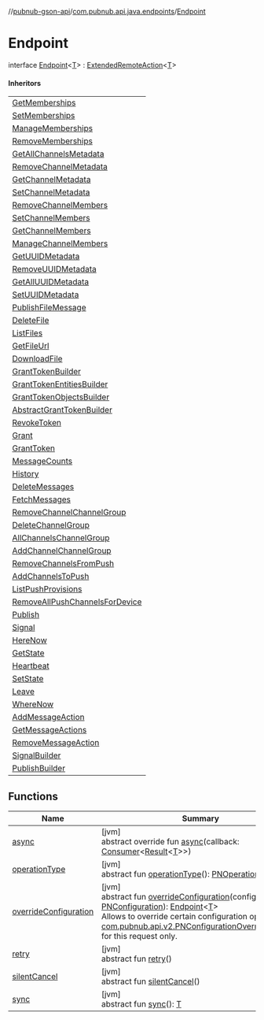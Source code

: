 //[pubnub-gson-api](../../../index.md)/[com.pubnub.api.java.endpoints](../index.md)/[Endpoint](index.md)

# Endpoint

interface [Endpoint](index.md)&lt;[T](index.md)&gt; : [ExtendedRemoteAction](../../../../../pubnub-kotlin/pubnub-kotlin-core-api/pubnub-kotlin-core-api/com.pubnub.api.endpoints.remoteaction/-extended-remote-action/index.md)&lt;[T](index.md)&gt; 

#### Inheritors

| |
|---|
| [GetMemberships](../../com.pubnub.api.java.endpoints.objects_api.memberships/-get-memberships/index.md) |
| [SetMemberships](../../com.pubnub.api.java.endpoints.objects_api.memberships/-set-memberships/index.md) |
| [ManageMemberships](../../com.pubnub.api.java.endpoints.objects_api.memberships/-manage-memberships/index.md) |
| [RemoveMemberships](../../com.pubnub.api.java.endpoints.objects_api.memberships/-remove-memberships/index.md) |
| [GetAllChannelsMetadata](../../com.pubnub.api.java.endpoints.objects_api.channel/-get-all-channels-metadata/index.md) |
| [RemoveChannelMetadata](../../com.pubnub.api.java.endpoints.objects_api.channel/-remove-channel-metadata/index.md) |
| [GetChannelMetadata](../../com.pubnub.api.java.endpoints.objects_api.channel/-get-channel-metadata/index.md) |
| [SetChannelMetadata](../../com.pubnub.api.java.endpoints.objects_api.channel/-set-channel-metadata/index.md) |
| [RemoveChannelMembers](../../com.pubnub.api.java.endpoints.objects_api.members/-remove-channel-members/index.md) |
| [SetChannelMembers](../../com.pubnub.api.java.endpoints.objects_api.members/-set-channel-members/index.md) |
| [GetChannelMembers](../../com.pubnub.api.java.endpoints.objects_api.members/-get-channel-members/index.md) |
| [ManageChannelMembers](../../com.pubnub.api.java.endpoints.objects_api.members/-manage-channel-members/index.md) |
| [GetUUIDMetadata](../../com.pubnub.api.java.endpoints.objects_api.uuid/-get-u-u-i-d-metadata/index.md) |
| [RemoveUUIDMetadata](../../com.pubnub.api.java.endpoints.objects_api.uuid/-remove-u-u-i-d-metadata/index.md) |
| [GetAllUUIDMetadata](../../com.pubnub.api.java.endpoints.objects_api.uuid/-get-all-u-u-i-d-metadata/index.md) |
| [SetUUIDMetadata](../../com.pubnub.api.java.endpoints.objects_api.uuid/-set-u-u-i-d-metadata/index.md) |
| [PublishFileMessage](../../com.pubnub.api.java.endpoints.files/-publish-file-message/index.md) |
| [DeleteFile](../../com.pubnub.api.java.endpoints.files/-delete-file/index.md) |
| [ListFiles](../../com.pubnub.api.java.endpoints.files/-list-files/index.md) |
| [GetFileUrl](../../com.pubnub.api.java.endpoints.files/-get-file-url/index.md) |
| [DownloadFile](../../com.pubnub.api.java.endpoints.files/-download-file/index.md) |
| [GrantTokenBuilder](../../com.pubnub.api.java.endpoints.access.builder/-grant-token-builder/index.md) |
| [GrantTokenEntitiesBuilder](../../com.pubnub.api.java.endpoints.access.builder/-grant-token-entities-builder/index.md) |
| [GrantTokenObjectsBuilder](../../com.pubnub.api.java.endpoints.access.builder/-grant-token-objects-builder/index.md) |
| [AbstractGrantTokenBuilder](../../com.pubnub.api.java.endpoints.access.builder/-abstract-grant-token-builder/index.md) |
| [RevokeToken](../../com.pubnub.api.java.endpoints.access/-revoke-token/index.md) |
| [Grant](../../com.pubnub.api.java.endpoints.access/-grant/index.md) |
| [GrantToken](../../com.pubnub.api.java.endpoints.access/-grant-token/index.md) |
| [MessageCounts](../-message-counts/index.md) |
| [History](../-history/index.md) |
| [DeleteMessages](../-delete-messages/index.md) |
| [FetchMessages](../-fetch-messages/index.md) |
| [RemoveChannelChannelGroup](../../com.pubnub.api.java.endpoints.channel_groups/-remove-channel-channel-group/index.md) |
| [DeleteChannelGroup](../../com.pubnub.api.java.endpoints.channel_groups/-delete-channel-group/index.md) |
| [AllChannelsChannelGroup](../../com.pubnub.api.java.endpoints.channel_groups/-all-channels-channel-group/index.md) |
| [AddChannelChannelGroup](../../com.pubnub.api.java.endpoints.channel_groups/-add-channel-channel-group/index.md) |
| [RemoveChannelsFromPush](../../com.pubnub.api.java.endpoints.push/-remove-channels-from-push/index.md) |
| [AddChannelsToPush](../../com.pubnub.api.java.endpoints.push/-add-channels-to-push/index.md) |
| [ListPushProvisions](../../com.pubnub.api.java.endpoints.push/-list-push-provisions/index.md) |
| [RemoveAllPushChannelsForDevice](../../com.pubnub.api.java.endpoints.push/-remove-all-push-channels-for-device/index.md) |
| [Publish](../../com.pubnub.api.java.endpoints.pubsub/-publish/index.md) |
| [Signal](../../com.pubnub.api.java.endpoints.pubsub/-signal/index.md) |
| [HereNow](../../com.pubnub.api.java.endpoints.presence/-here-now/index.md) |
| [GetState](../../com.pubnub.api.java.endpoints.presence/-get-state/index.md) |
| [Heartbeat](../../com.pubnub.api.java.endpoints.presence/-heartbeat/index.md) |
| [SetState](../../com.pubnub.api.java.endpoints.presence/-set-state/index.md) |
| [Leave](../../com.pubnub.api.java.endpoints.presence/-leave/index.md) |
| [WhereNow](../../com.pubnub.api.java.endpoints.presence/-where-now/index.md) |
| [AddMessageAction](../../com.pubnub.api.java.endpoints.message_actions/-add-message-action/index.md) |
| [GetMessageActions](../../com.pubnub.api.java.endpoints.message_actions/-get-message-actions/index.md) |
| [RemoveMessageAction](../../com.pubnub.api.java.endpoints.message_actions/-remove-message-action/index.md) |
| [SignalBuilder](../../com.pubnub.api.java.v2.endpoints.pubsub/-signal-builder/index.md) |
| [PublishBuilder](../../com.pubnub.api.java.v2.endpoints.pubsub/-publish-builder/index.md) |

## Functions

| Name | Summary |
|---|---|
| [async](index.md#149557464%2FFunctions%2F126356644) | [jvm]<br>abstract override fun [async](index.md#149557464%2FFunctions%2F126356644)(callback: [Consumer](../../../../../pubnub-kotlin/pubnub-kotlin-core-api/pubnub-kotlin-core-api/com.pubnub.api.v2.callbacks/-consumer/index.md)&lt;[Result](../../../../../pubnub-kotlin/pubnub-kotlin-core-api/pubnub-kotlin-core-api/com.pubnub.api.v2.callbacks/-result/index.md)&lt;[T](index.md)&gt;&gt;) |
| [operationType](../../com.pubnub.api.java.v2.endpoints.pubsub/-publish-builder/index.md#1414065386%2FFunctions%2F126356644) | [jvm]<br>abstract fun [operationType](../../com.pubnub.api.java.v2.endpoints.pubsub/-publish-builder/index.md#1414065386%2FFunctions%2F126356644)(): [PNOperationType](../../../../../pubnub-kotlin/pubnub-kotlin-core-api/pubnub-kotlin-core-api/com.pubnub.api.enums/-p-n-operation-type/index.md) |
| [overrideConfiguration](override-configuration.md) | [jvm]<br>abstract fun [overrideConfiguration](override-configuration.md)(configuration: [PNConfiguration](../../../../../pubnub-kotlin/pubnub-kotlin-core-api/pubnub-kotlin-core-api/com.pubnub.api.v2/-p-n-configuration/index.md)): [Endpoint](index.md)&lt;[T](index.md)&gt;<br>Allows to override certain configuration options (see [com.pubnub.api.v2.PNConfigurationOverride.Builder](../../../../../pubnub-kotlin/pubnub-kotlin-core-api/pubnub-kotlin-core-api/com.pubnub.api.v2/-p-n-configuration-override/-builder/index.md)) for this request only. |
| [retry](../../com.pubnub.api.java.v2.endpoints.pubsub/-publish-builder/index.md#2020801116%2FFunctions%2F126356644) | [jvm]<br>abstract fun [retry](../../com.pubnub.api.java.v2.endpoints.pubsub/-publish-builder/index.md#2020801116%2FFunctions%2F126356644)() |
| [silentCancel](../../com.pubnub.api.java.v2.endpoints.pubsub/-publish-builder/index.md#-675955969%2FFunctions%2F126356644) | [jvm]<br>abstract fun [silentCancel](../../com.pubnub.api.java.v2.endpoints.pubsub/-publish-builder/index.md#-675955969%2FFunctions%2F126356644)() |
| [sync](../../com.pubnub.api.java.v2.endpoints.pubsub/-publish-builder/index.md#40193115%2FFunctions%2F126356644) | [jvm]<br>abstract fun [sync](../../com.pubnub.api.java.v2.endpoints.pubsub/-publish-builder/index.md#40193115%2FFunctions%2F126356644)(): [T](index.md) |
